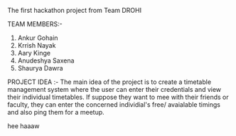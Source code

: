 The first hackathon project from Team DROHI

TEAM MEMBERS:-
1. Ankur Gohain
2. Krrish Nayak
3. Aary Kinge
4. Anudeshya Saxena
5. Shaurya Dawra

PROJECT IDEA :-
    The main idea of the project is to create a timetable management system where the user can enter their credentials and view their individual timetables. If suppose they want to mee with their friends or faculty, they can enter the concerned individial's free/ avaialable timings and also ping them for a meetup.


hee haaaw
